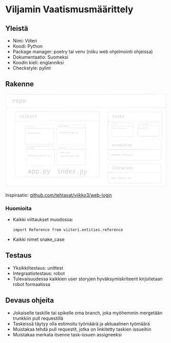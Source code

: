 # Viljamin Vaatismusmäärittely

## Yleistä

-   Nimi: Viiteri
-   Koodi: Python
-   Package manager: poetry tai venv (niiku web ohjelmointi ohjeissa)
-   Dokumentaatio: Suomeksi
-   Koodin kieli: englanniksi
-   Checkstyle: pylint

## Rakenne

![Folder Structure](./folder_structure.png)

Inspiraatio: [github.com/tehtavat/viikko3/web-login](https://github.com/ohjelmistotuotanto-hy/tehtavat/blob/main/viikko3/web-login)

### Huomioita

-   Kaikki viittaukset muodossa:

    `import Reference from viiteri.entities.reference`

-   Kaikki nimet snake_case

## Testaus

-   Yksikkötestaus: unittest
-   Integraatiotestaus: robot
-   Tulevaisuudessa kaikkien user storyjen hyväksymiskriteerit kirjoitetaan robot formaatissa

## Devaus ohjeita

-   Jokaiselle taskille tai spikelle oma branch, joka myöhemmin mergetään trunkkiin pull requestillä
-   Taskeissä täytyy olla estimoitu työmäärä ja aktuaalinen työmäärä
-   Muistakaa tehdä pull requestit, jotka on linkitetty taskien issueihin
-   Muistakaa merkata itsenne task-issuen assigneeksi
